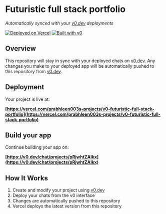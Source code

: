 # Futuristic full stack portfolio

*Automatically synced with your [v0.dev](https://v0.dev) deployments*

[![Deployed on Vercel](https://img.shields.io/badge/Deployed%20on-Vercel-black?style=for-the-badge&logo=vercel)](https://vercel.com/prabhleen003s-projects/v0-futuristic-full-stack-portfolio)
[![Built with v0](https://img.shields.io/badge/Built%20with-v0.dev-black?style=for-the-badge)](https://v0.dev/chat/projects/pRjwhtZAIkx)

## Overview

This repository will stay in sync with your deployed chats on [v0.dev](https://v0.dev).
Any changes you make to your deployed app will be automatically pushed to this repository from [v0.dev](https://v0.dev).

## Deployment

Your project is live at:

**[https://vercel.com/prabhleen003s-projects/v0-futuristic-full-stack-portfolio](https://vercel.com/prabhleen003s-projects/v0-futuristic-full-stack-portfolio)**

## Build your app

Continue building your app on:

**[https://v0.dev/chat/projects/pRjwhtZAIkx](https://v0.dev/chat/projects/pRjwhtZAIkx)**

## How It Works

1. Create and modify your project using [v0.dev](https://v0.dev)
2. Deploy your chats from the v0 interface
3. Changes are automatically pushed to this repository
4. Vercel deploys the latest version from this repository